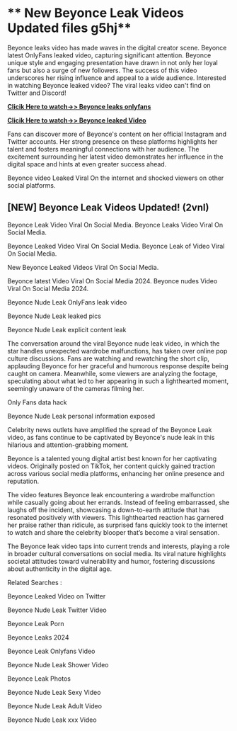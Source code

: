 
# ** New Beyonce Leak Videos Updated files g5hj** #

  Beyonce leaks video has made waves in the digital creator scene.  Beyonce latest OnlyFans leaked video, capturing significant attention.  Beyonce unique style and engaging presentation have drawn in not only her loyal fans but also a surge of new followers. The success of this video underscores her rising influence and appeal to a wide audience. Interested in watching Beyonce leaked video? The viral leaks video can't find on Twitter and Discord!

**[Clicik Here to watch->>  Beyonce leaks onlyfans ](http://xflirt.top)**

**[Clicik Here to watch->>  Beyonce leaked Video](http://xflirt.top)**

Fans can discover more of Beyonce's content on her official Instagram and Twitter accounts. Her strong presence on these platforms highlights her talent and fosters meaningful connections with her audience. The excitement surrounding her latest video demonstrates her influence in the digital space and hints at even greater success ahead.

  Beyonce video Leaked Viral On the internet and shocked viewers on other social platforms.

## [NEW] Beyonce Leak Videos Updated!  (2vnl) ##

  Beyonce Leak Video Viral On Social Media.  Beyonce Leaks Video Viral On Social Media.

  Beyonce Leaked Video Viral On Social Media.  Beyonce Leak of Video Viral On Social Media.

New Beyonce Leaked Videos Viral On Social Media.

  Beyonce latest Video Viral On Social Media 2024.  Beyonce nudes Video Viral On Social Media 2024.

  Beyonce Nude Leak OnlyFans leak video

  Beyonce Nude Leak leaked pics

  Beyonce Nude Leak explicit content leak

The conversation around the viral Beyonce nude leak video, in which the star handles unexpected wardrobe malfunctions, has taken over online pop culture discussions. Fans are watching and rewatching the short clip, applauding Beyonce for her graceful and humorous response despite being caught on camera. Meanwhile, some viewers are analyzing the footage, speculating about what led to her appearing in such a lighthearted moment, seemingly unaware of the cameras filming her.

Only Fans data hack

  Beyonce Nude Leak personal information exposed

Celebrity news outlets have amplified the spread of the Beyonce Leak video, as fans continue to be captivated by Beyonce's nude leak in this hilarious and attention-grabbing moment.

  Beyonce is a talented young digital artist best known for her captivating videos. Originally posted on TikTok, her content quickly gained traction across various social media platforms, enhancing her online presence and reputation.

The video features Beyonce leak encountering a wardrobe malfunction while casually going about her errands. Instead of feeling embarrassed, she laughs off the incident, showcasing a down-to-earth attitude that has resonated positively with viewers. This lighthearted reaction has garnered her praise rather than ridicule, as surprised fans quickly took to the internet to watch and share the celebrity blooper that’s become a viral sensation.

The Beyonce leak video taps into current trends and interests, playing a role in broader cultural conversations on social media. Its viral nature highlights societal attitudes toward vulnerability and humor, fostering discussions about authenticity in the digital age.

Related Searches :

  Beyonce Leaked Video on Twitter

  Beyonce Nude Leak Twitter Video

  Beyonce Leak Porn

  Beyonce Leaks 2024

  Beyonce Leak Onlyfans Video

  Beyonce Nude Leak Shower Video

  Beyonce Leak Photos

  Beyonce Nude Leak Sexy Video

  Beyonce Nude Leak Adult Video

  Beyonce Nude Leak xxx Video


